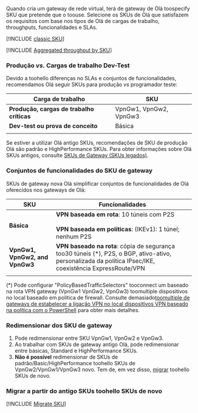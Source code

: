 Quando cria um gateway de rede virtual, terá de gateway de Olá toospecify SKU que pretende que o toouse. Selecione os SKUs de Olá que satisfazem os requisitos com base nos tipos de Olá de cargas de trabalho, throughputs, funcionalidades e SLAs.

[!INCLUDE [classic SKU](./vpn-gateway-classic-sku-support-include.md)]

[!INCLUDE [Aggregated throughput by SKU](./vpn-gateway-table-gwtype-aggtput-include.md)]

###  <a name="workloads"></a>Produção *vs.* Cargas de trabalho Dev-Test

Devido a toohello diferenças no SLAs e conjuntos de funcionalidades, recomendamos Olá seguir SKUs para produção *vs* programador teste:

| **Carga de trabalho**                       | **SKU**               |
| ---                                | ---                    |
| **Produção, cargas de trabalho críticas** | VpnGw1, VpnGw2, VpnGw3 |
| **Dev-test ou prova de conceito**   | Básica                  |
|                                    |                        |

Se estiver a utilizar Olá antigo SKUs, recomendações de SKU de produção Olá são padrão e HighPerformance SKUs. Para obter informações sobre Olá SKUs antigos, consulte [SKUs de Gateway (SKUs legados)](../articles/vpn-gateway/vpn-gateway-about-skus-legacy.md).

###  <a name="feature"></a>Conjuntos de funcionalidades do SKU de gateway

SKUs de gateway nova Olá simplificar conjuntos de funcionalidades de Olá oferecidos nos gateways de Olá:

| **SKU**| **Funcionalidades**|
| ---    | ---         |
|**Básica**   | **VPN baseada em rota**: 10 túneis com P2S<br><br>**VPN baseada em políticas**: (IKEv1): 1 túnel; nenhum P2S|
| **VpnGw1, VpnGw2, and VpnGw3** | **VPN baseado na rota**: cópia de segurança too30 túneis (*), P2S, o BGP, ativo-ativo, personalizada da política IPsec/IKE, coexistência ExpressRoute/VPN |
|        |             |

(*) Pode configurar "PolicyBasedTrafficSelectors" tooconnect um baseado na rota VPN gateway (VpnGw1 VpnGw2, VpnGw3) toomultiple dispositivos no local baseado em política de firewall. Consulte demasiado[toomultiple de gateways de estabelecer a ligação VPN no local dispositivos VPN baseado na política com o PowerShell](../articles/vpn-gateway/vpn-gateway-connect-multiple-policybased-rm-ps.md) para obter mais detalhes.

###  <a name="resize"></a>Redimensionar dos SKU de gateway

1. Pode redimensionar entre SKU VpnGw1, VpnGw2 e VpnGw3.
2. Ao trabalhar com SKUs de gateway antigo Olá, pode redimensionar entre básicas, Standard e HighPerformance SKUs.
2. **Não é possível** redimensionar de SKUs de padrão/Basic/HighPerformance toohello SKUs de VpnGw2/VpnGw1/VpnGw3 novo. Tem de, em vez disso, [migrar](#migrate) toohello SKUs de novo.

###  <a name="migrate"></a>Migrar a partir do antigo SKUs toohello SKUs de novo

[!INCLUDE [Migrate SKU](./vpn-gateway-migrate-legacy-sku-include.md)]
